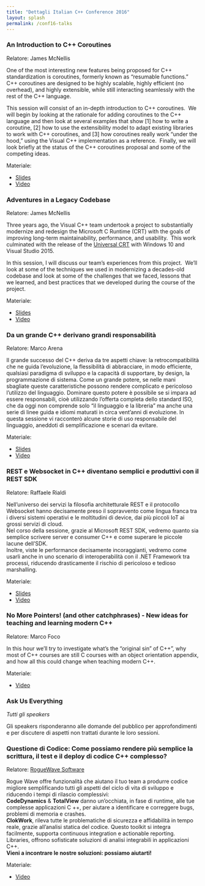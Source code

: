 ```yaml
---
title: "Dettagli Italian C++ Conference 2016"
layout: splash
permalink: /conf16-talks
---
```


### An Introduction to C++ Coroutines

Relatore: James McNellis

One of the most interesting new features being proposed for C++ standardization is coroutines, formerly known as “resumable functions.”  C++ coroutines are designed to be highly scalable, highly efficient (no overhead), and highly extensible, while still interacting seamlessly with the rest of the C++ language.

This session will consist of an in-depth introduction to C++ coroutines.  We will begin by looking at the rationale for adding coroutines to the C++ language and then look at several examples that show \[1\] how to write a coroutine, \[2\] how to use the extensibility model to adapt existing libraries to work with C++ coroutines, and \[3\] how coroutines really work “under the hood,” using the Visual C++ implementation as a reference.  Finally, we will look briefly at the status of the C++ coroutines proposal and some of the competing ideas.

Materiale:

- [Slides](https://italiancpp.github.io/wp-statico/www.italiancpp.org/wp-content/uploads/2016/05/James-McNellis-Introduction-to-C-Coroutines.pdf)
- [Video](https://www.youtube.com/watch?v=71SgFjQn4Aw)


### Adventures in a Legacy Codebase

Relatore: James McNellis

Three years ago, the Visual C++ team undertook a project to substantially modernize and redesign the Microsoft C Runtime (CRT) with the goals of improving long-term maintainability, performance, and usability.  This work culminated with the release of the [Universal CRT](https://blogs.msdn.microsoft.com/vcblog/2015/03/03/introducing-the-universal-crt/) with Windows 10 and Visual Studio 2015.

In this session, I will discuss our team’s experiences from this project.  We’ll look at some of the techniques we used in modernizing a decades-old codebase and look at some of the challenges that we faced, lessons that we learned, and best practices that we developed during the course of the project.

Materiale:

- [Slides](https://italiancpp.github.io/wp-statico/www.italiancpp.org/wp-content/uploads/2016/05/James-McNellis-Adventures-in-a-Legacy-Codebase.pdf)
- [Video](https://www.youtube.com/watch?v=v5P-Gq5yuAE)


### Da un grande C++ derivano grandi responsabilità  

Relatore: Marco Arena

Il grande successo del C++ deriva da tre aspetti chiave: la retrocompatibilità che ne guida l’evoluzione, la flessibilità di abbracciare, in modo efficiente, qualsiasi paradigma di sviluppo e la capacità di supportare, by design, la programmazione di sistema. Come un grande potere, se nelle mani sbagliate queste caratteristiche possono rendere complicato e pericoloso l’utilizzo del linguaggio. Dominare questo potere è possibile se si impara ad essere responsabili, cioè utilizzando l’offerta completa dello standard ISO, che da oggi non comprende solo “il linguaggio e la libreria” ma anche una serie di linee guida e idiomi maturati in circa vent’anni di evoluzione. In questa sessione vi racconterò alcune storie di uso responsabile del linguaggio, aneddoti di semplificazione e scenari da evitare.

Materiale:

- [Slides](https://italiancpp.github.io/wp-statico/www.italiancpp.org/wp-content/uploads/2016/05/Marco-Arena-With-great-C-comes-great-responsibility.pdf)
- [Video](https://www.youtube.com/watch?v=GuNSstZevr4)


### REST e Websocket in C++ diventano semplici e produttivi con il REST SDK

Relatore: Raffaele Rialdi

Nell’universo dei servizi la filosofia architetturale REST e il protocollo Websocket hanno decisamente preso il sopravvento come lingua franca tra i diversi sistemi operativi e le moltitudini di device, dai più piccoli IoT ai grossi servizi di cloud.  
Nel corso della sessione, grazie al Microsoft REST SDK, vedremo quanto sia semplice scrivere server e consumer C++ e come superare le piccole lacune dell’SDK.  
Inoltre, viste le performance decisamente incoraggianti, vedremo come usarli anche in uno scenario di interoperabilità con il .NET Framework tra processi, riducendo drasticamente il rischio di pericoloso e tedioso marshalling.

Materiale:

- [Slides](http://www.slideshare.net/RaffaeleRialdi/rest-sdk-62135737)
- [Video](https://www.youtube.com/watch?v=lCTrHjXQLrE)


### No More Pointers! (and other catchphrases) - New ideas for teaching and learning modern C++

Relatore: Marco Foco

In this hour we’ll try to investigate what’s the “original sin” of C++”, why most of C++ courses are still C courses with an object orientation appendix, and how all this could change when teaching modern C++.

Materiale:

- [Video](https://www.youtube.com/watch?v=z0IMpyRxrn4)

### Ask Us Everything

*Tutti gli speakers*

Gli speakers risponderanno alle domande del pubblico per approfondimenti e per discutere di aspetti non trattati durante le loro sessioni.


### Questione di Codice: Come possiamo rendere più semplice la scrittura, il test e il deploy di codice C++ complesso?

Relatore: [RogueWave Software](http://www.roguewave.com/)

Rogue Wave offre funzionalità che aiutano il tuo team a produrre codice migliore semplificando tutti gli aspetti del ciclo di vita di sviluppo e riducendo i tempi di rilascio complessivi:  
**CodeDynamics** & **TotalView** danno un’occhiata, in fase di runtime, alle tue complesse applicazioni C ++, per aiutare a identificare e correggere bugs, problemi di memoria e crashes.  
**ClokWork**, rileva tutte le problematiche di sicurezza e affidabilità in tempo reale, grazie all’analisi statica del codice. Questo toolkit si integra facilmente, supporta continuous integration e actionable reporting.  
Libraries, offrono sofisticate soluzioni di analisi integrabili in applicazioni C++.  
**Vieni a incontrare le nostre soluzioni: possiamo aiutarti!**

Materiale:

- [Video](https://www.youtube.com/watch?v=F5GJEU3HTq0)